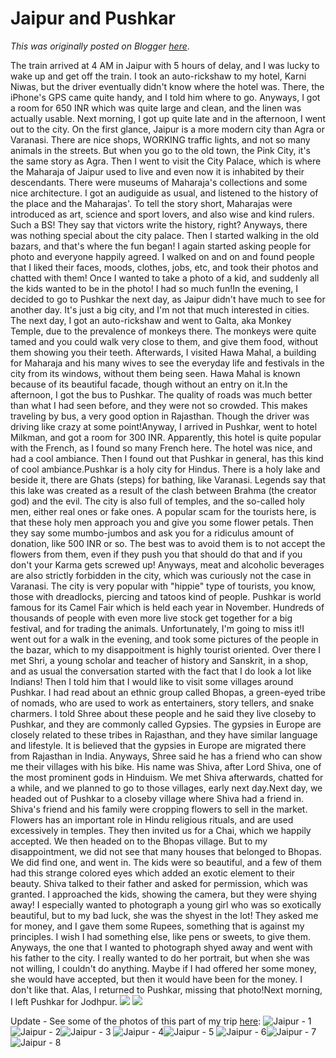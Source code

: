 # Jaipur and Pushkar

*This was originally posted on Blogger [here](https://photopensieve.blogspot.com/2011/10/jaipur-and-pushkar.html)*.

The train arrived at 4 AM in Jaipur with 5 hours of delay, and I was lucky to wake up and get off the train. I took an auto-rickshaw to my hotel, Karni Niwas, but the driver eventually didn't know where the hotel was. There, the iPhone's GPS came quite handy, and I told him where to go. Anyways, I got a room for 650 INR which was quite large and clean, and the linen was actually usable. Next morning, I got up quite late and in the afternoon, I went out to the city. On the first glance, Jaipur is a more modern city than Agra or Varanasi. There are nice shops, WORKING traffic lights, and not so many animals in the streets. But when you go to the old town, the Pink City, it's the same story as Agra. Then I went to visit the City Palace, which is where the Maharaja of Jaipur used to live and even now it is inhabited by their descendants. There were museums of Maharaja's collections and some nice architecture. I got an audiguide as usual, and listened to the history of the place and the Maharajas'. To tell the story short, Maharajas were introduced as art, science and sport lovers, and also wise and kind rulers. Such a BS! They say that victors write the history, right? Anyways, there was nothing special about the city palace. Then I started walking in the old bazars, and that's where the fun began! I again started asking people for photo and everyone happily agreed. I walked on and on and found people that I liked their faces, moods, clothes, jobs, etc, and took their photos and chatted with them! Once I wanted to take a photo of a kid, and suddenly all the kids wanted to be in the photo! I had so much fun!In the evening, I decided to go to Pushkar the next day, as Jaipur didn't have much to see for another day. It's just a big city, and I'm not that much interested in cities. The next day, I got an auto-rickshaw and went to Galta, aka Monkey Temple, due to the prevalence of monkeys there. The monkeys were quite tamed and you could walk very close to them, and give them food, without them showing you their teeth. Afterwards, I visited Hawa Mahal, a building for Maharaja and his many wives to see the everyday life and festivals in the city from its windows, without them being seen. Hawa Mahal is known because of its beautiful facade, though without an entry on it.In the afternoon, I got the bus to Pushkar. The quality of roads was much better than what I had seen before, and they were not so crowded. This makes traveling by bus, a very good option in Rajasthan. Though the driver was driving like crazy at some point!Anyway, I arrived in Pushkar, went to hotel Milkman, and got a room for 300 INR. Apparently, this hotel is quite popular with the French, as I found so many French here. The hotel was nice, and had a cool ambiance. Then I found out that Pushkar in general, has this kind of cool ambiance.Pushkar is a holy city for Hindus. There is a holy lake and beside it, there are Ghats (steps) for bathing, like Varanasi. Legends say that this lake was created as a result of the clash between Brahma (the creator god) and the evil. The city is also full of temples, and the so-called holy men, either real ones or fake ones. A popular scam for the tourists here, is that these holy men approach you and give you some flower petals. Then they say some mumbo-jumbos and ask you for a ridiculus amount of donation, like 500 INR or so. The best was to avoid them is to not accept the flowers from them, even if they push you that should do that and if you don't your Karma gets screwed up! Anyways, meat and alcoholic beverages are also strictly forbidden in the city, which was curiously not the case in Varanasi. The city is very popular with "hippie" type of tourists, you know, those with dreadlocks, piercing and tatoos kind of people. Pushkar is world famous for its Camel Fair which is held each year in November. Hundreds of thousands of people with even more live stock get together for a big festival, and for trading the animals. Unfortunately, I'm going to miss it!I went out for a walk in the evening, and took some pictures of the people in the bazar, which to my disappoitment is highly tourist oriented. Over there I met Shri, a young scholar and teacher of history and Sanskrit, in a shop, and as usual the conversation started with the fact that I do look a lot like Indians! Then I told him that I would like to visit some villages around Pushkar. I had read about an ethnic group called Bhopas, a green-eyed tribe of nomads, who are used to work as entertainers, story tellers, and snake charmers. I told Shree about these people and he said they live closeby to Pushkar, and they are commonly called Gypsies. The gypsies in Europe are closely related to these tribes in Rajasthan, and they have similar language and lifestyle. It is believed that the gypsies in Europe are migrated there from Rajasthan in India. Anyways, Shree said he has a friend who can show me their villages with his bike. His name was Shiva, after Lord Shiva, one of the most prominent gods in Hinduism. We met Shiva afterwards, chatted for a while, and we planned to go to those villages, early next day.Next day, we headed out of Pushkar to a closeby village where Shiva had a friend in. Shiva's friend and his family were cropping flowers to sell in the market. Flowers has an important role in Hindu religious rituals, and are used excessively in temples. They then invited us for a Chai, which we happily accepted. We then headed on to the Bhopas village. But to my disappointment, we did not see that many houses that belonged to Bhopas. We did find one, and went in. The kids were so beautiful, and a few of them had this strange colored eyes which added an exotic element to their beauty. Shiva talked to their father and asked for permission, which was granted. I approached the kids, showing the camera, but they were shying away! I especially wanted to photograph a young girl who was so exotically beautiful, but to my bad luck, she was the shyest in the lot! They asked me for money, and I gave them some Rupees, something that is against my principles. I wish I had something else, like pens or sweets, to give them. Anyways, the one that I wanted to photograph shyed away and went with his father to the city. I really wanted to do her portrait, but when she was not willing, I couldn't do anything. Maybe if I had offered her some money, she would have accepted, but then it would have been for the money. I don't like that. Alas, I returned to Pushkar, missing that photo!Next morning, I left Pushkar for Jodhpur.
![](https://blogger.googleusercontent.com/img/b/R29vZ2xl/AVvXsEi00uxIZzRPyrmF2Q5DwVKSqBiKoozA9zzmgz-9lN4-7H_2QGjbNmhrGMlc-NsX8jPIOEG6tN3Woq7lHYV1uKtGa2lA-rJPryw-mNyGTgfnNAGl0XZH2oOIvdFNnMDd43a6gJWabpavxQoI/s320/photo+1-774794.JPG)
![](https://blogger.googleusercontent.com/img/b/R29vZ2xl/AVvXsEjfDSSSI5_Dj0W-sizcu_MS5VY1t7Emm6Rj18ZaNlqAeiWOdty-OuGbnFVcU-88t0wxPO4nGtnBdqEoG5dSNaET4h6AFQmhFEkxg7GDM9ZsFhq7zl1MPEd_HnmWemVgaglWZIjAH-0RLnQs/s320/photo+2-775688.JPG)

Update - See some of the photos of this part of my trip [here](http://www.flickr.com/photos/8413680@N08/sets/72157627940912067/):
![Jaipur - 1](http://farm7.static.flickr.com/6034/6318413560_036c68346c_s.jpg)
![Jaipur - 2](http://farm7.static.flickr.com/6097/6317893803_f398d7ab9c_s.jpg)![Jaipur - 3](http://farm7.static.flickr.com/6236/6318414524_3453e6c821_s.jpg)
![Jaipur - 4](http://farm7.static.flickr.com/6212/6317894529_3cc9790d87_s.jpg)![Jaipur - 5](http://farm7.static.flickr.com/6032/6318415198_d9bb75fe1c_s.jpg)
![Jaipur - 6](http://farm7.static.flickr.com/6038/6317895165_4b334102ae_s.jpg)![Jaipur - 7](http://farm7.static.flickr.com/6222/6318416128_f753fb0921_s.jpg)
![Jaipur - 8](http://farm7.static.flickr.com/6115/6317896149_8fa79ab621_s.jpg)